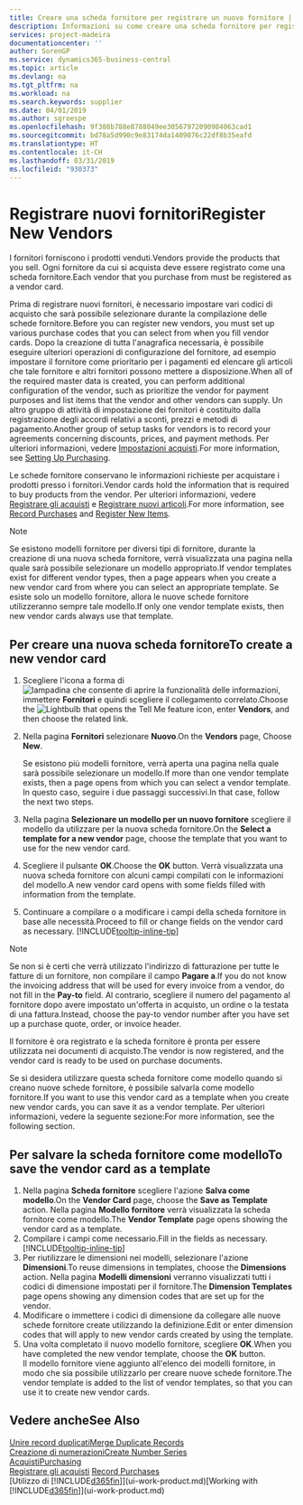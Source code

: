 ```yaml
---
title: Creare una scheda fornitore per registrare un nuovo fornitore | Documenti Microsoft
description: Informazioni su come creare una scheda fornitore per registrare un nuovo fornitore.
services: project-madeira
documentationcenter: ''
author: SorenGP
ms.service: dynamics365-business-central
ms.topic: article
ms.devlang: na
ms.tgt_pltfrm: na
ms.workload: na
ms.search.keywords: supplier
ms.date: 04/01/2019
ms.author: sgroespe
ms.openlocfilehash: 9f388b788e8788049ee30567972090984063cad1
ms.sourcegitcommit: bd78a5d990c9e83174da1409076c22df8b35eafd
ms.translationtype: HT
ms.contentlocale: it-CH
ms.lasthandoff: 03/31/2019
ms.locfileid: "930373"
---
```

# <a name="register-new-vendors"></a><span data-ttu-id="4ff16-103">Registrare nuovi fornitori</span><span class="sxs-lookup"><span data-stu-id="4ff16-103">Register New Vendors</span></span>
<span data-ttu-id="4ff16-104">I fornitori forniscono i prodotti venduti.</span><span class="sxs-lookup"><span data-stu-id="4ff16-104">Vendors provide the products that you sell.</span></span> <span data-ttu-id="4ff16-105">Ogni fornitore da cui si acquista deve essere registrato come una scheda fornitore.</span><span class="sxs-lookup"><span data-stu-id="4ff16-105">Each vendor that you purchase from must be registered as a vendor card.</span></span>

<span data-ttu-id="4ff16-106">Prima di registrare nuovi fornitori, è necessario impostare vari codici di acquisto che sarà possibile selezionare durante la compilazione delle schede fornitore.</span><span class="sxs-lookup"><span data-stu-id="4ff16-106">Before you can register new vendors, you must set up various purchase codes that you can select from when you fill vendor cards.</span></span> <span data-ttu-id="4ff16-107">Dopo la creazione di tutta l'anagrafica necessaria, è possibile eseguire ulteriori operazioni di configurazione del fornitore, ad esempio impostare il fornitore come prioritario per i pagamenti ed elencare gli articoli che tale fornitore e altri fornitori possono mettere a disposizione.</span><span class="sxs-lookup"><span data-stu-id="4ff16-107">When all of the required master data is created, you can perform additional configuration of the vendor, such as prioritize the vendor for payment purposes and list items that the vendor and other vendors can supply.</span></span> <span data-ttu-id="4ff16-108">Un altro gruppo di attività di impostazione dei fornitori è costituito dalla registrazione degli accordi relativi a sconti, prezzi e metodi di pagamento.</span><span class="sxs-lookup"><span data-stu-id="4ff16-108">Another group of setup tasks for vendors is to record your agreements concerning discounts, prices, and payment methods.</span></span> <span data-ttu-id="4ff16-109">Per ulteriori informazioni, vedere [Impostazioni acquisti](purchasing-setup-purchasing.md).</span><span class="sxs-lookup"><span data-stu-id="4ff16-109">For more information, see [Setting Up Purchasing](purchasing-setup-purchasing.md).</span></span>

<span data-ttu-id="4ff16-110">Le schede fornitore conservano le informazioni richieste per acquistare i prodotti presso i fornitori.</span><span class="sxs-lookup"><span data-stu-id="4ff16-110">Vendor cards hold the information that is required to buy products from the vendor.</span></span> <span data-ttu-id="4ff16-111">Per ulteriori informazioni, vedere [Registrare gli acquisti](purchasing-how-record-purchases.md) e [Registrare nuovi articoli](inventory-how-register-new-items.md).</span><span class="sxs-lookup"><span data-stu-id="4ff16-111">For more information, see [Record Purchases](purchasing-how-record-purchases.md) and [Register New Items](inventory-how-register-new-items.md).</span></span>

> [!NOTE]  
>   <span data-ttu-id="4ff16-112">Se esistono modelli fornitore per diversi tipi di fornitore, durante la creazione di una nuova scheda fornitore, verrà visualizzata una pagina nella quale sarà possibile selezionare un modello appropriato.</span><span class="sxs-lookup"><span data-stu-id="4ff16-112">If vendor templates exist for different vendor types, then a page appears when you create a new vendor card from where you can select an appropriate template.</span></span> <span data-ttu-id="4ff16-113">Se esiste solo un modello fornitore, allora le nuove schede fornitore utilizzeranno sempre tale modello.</span><span class="sxs-lookup"><span data-stu-id="4ff16-113">If only one vendor template exists, then new vendor cards always use that template.</span></span>

## <a name="to-create-a-new-vendor-card"></a><span data-ttu-id="4ff16-114">Per creare una nuova scheda fornitore</span><span class="sxs-lookup"><span data-stu-id="4ff16-114">To create a new vendor card</span></span>
1. <span data-ttu-id="4ff16-115">Scegliere l'icona a forma di ![lampadina che consente di aprire la funzionalità delle informazioni](media/ui-search/search_small.png "Informazioni sull'operazione che si desidera eseguire"), immettere **Fornitori** e quindi scegliere il collegamento correlato.</span><span class="sxs-lookup"><span data-stu-id="4ff16-115">Choose the ![Lightbulb that opens the Tell Me feature](media/ui-search/search_small.png "Tell me what you want to do") icon, enter **Vendors**, and then choose the related link.</span></span>  
2. <span data-ttu-id="4ff16-116">Nella pagina **Fornitori** selezionare **Nuovo**.</span><span class="sxs-lookup"><span data-stu-id="4ff16-116">On the **Vendors** page, Choose **New**.</span></span>

    <span data-ttu-id="4ff16-117">Se esistono più modelli fornitore, verrà aperta una pagina nella quale sarà possibile selezionare un modello.</span><span class="sxs-lookup"><span data-stu-id="4ff16-117">If more than one vendor template exists, then a page opens from which you can select a vendor template.</span></span> <span data-ttu-id="4ff16-118">In questo caso, seguire i due passaggi successivi.</span><span class="sxs-lookup"><span data-stu-id="4ff16-118">In that case, follow the next two steps.</span></span>
3. <span data-ttu-id="4ff16-119">Nella pagina **Selezionare un modello per un nuovo fornitore** scegliere il modello da utilizzare per la nuova scheda fornitore.</span><span class="sxs-lookup"><span data-stu-id="4ff16-119">On the **Select a template for a new vendor** page, choose the template that you want to use for the new vendor card.</span></span>
4. <span data-ttu-id="4ff16-120">Scegliere il pulsante **OK**.</span><span class="sxs-lookup"><span data-stu-id="4ff16-120">Choose the **OK** button.</span></span> <span data-ttu-id="4ff16-121">Verrà visualizzata una nuova scheda fornitore con alcuni campi compilati con le informazioni del modello.</span><span class="sxs-lookup"><span data-stu-id="4ff16-121">A new vendor card opens with some fields filled with information from the template.</span></span>
5. <span data-ttu-id="4ff16-122">Continuare a compilare o a modificare i campi della scheda fornitore in base alle necessità.</span><span class="sxs-lookup"><span data-stu-id="4ff16-122">Proceed to fill or change fields on the vendor card as necessary.</span></span> [!INCLUDE[tooltip-inline-tip](includes/tooltip-inline-tip_md.md)]

> [!NOTE]  
>   <span data-ttu-id="4ff16-123">Se non si è certi che verrà utilizzato l'indirizzo di fatturazione per tutte le fatture di un fornitore, non compilare il campo **Pagare a**.</span><span class="sxs-lookup"><span data-stu-id="4ff16-123">If you do not know the invoicing address that will be used for every invoice from a vendor, do not fill in the **Pay-to** field.</span></span> <span data-ttu-id="4ff16-124">Al contrario, scegliere il numero del pagamento al fornitore dopo avere impostato un'offerta in acquisto, un ordine o la testata di una fattura.</span><span class="sxs-lookup"><span data-stu-id="4ff16-124">Instead, choose the pay-to vendor number after you have set up a purchase quote, order, or invoice header.</span></span>

<span data-ttu-id="4ff16-125">Il fornitore è ora registrato e la scheda fornitore è pronta per essere utilizzata nei documenti di acquisto.</span><span class="sxs-lookup"><span data-stu-id="4ff16-125">The vendor is now registered, and the vendor card is ready to be used on purchase documents.</span></span>

<span data-ttu-id="4ff16-126">Se si desidera utilizzare questa scheda fornitore come modello quando si creano nuove schede fornitore, è possibile salvarla come modello fornitore.</span><span class="sxs-lookup"><span data-stu-id="4ff16-126">If you want to use this vendor card as a template when you create new vendor cards, you can save it as a vendor template.</span></span> <span data-ttu-id="4ff16-127">Per ulteriori informazioni, vedere la seguente sezione:</span><span class="sxs-lookup"><span data-stu-id="4ff16-127">For more information, see the following section.</span></span>

## <a name="to-save-the-vendor-card-as-a-template"></a><span data-ttu-id="4ff16-128">Per salvare la scheda fornitore come modello</span><span class="sxs-lookup"><span data-stu-id="4ff16-128">To save the vendor card as a template</span></span>
1. <span data-ttu-id="4ff16-129">Nella pagina **Scheda fornitore** scegliere l'azione **Salva come modello**.</span><span class="sxs-lookup"><span data-stu-id="4ff16-129">On the **Vendor Card** page, choose the **Save as Template** action.</span></span> <span data-ttu-id="4ff16-130">Nella pagina **Modello fornitore** verrà visualizzata la scheda fornitore come modello.</span><span class="sxs-lookup"><span data-stu-id="4ff16-130">The **Vendor Template** page opens showing the vendor card as a template.</span></span>
2. <span data-ttu-id="4ff16-131">Compilare i campi come necessario.</span><span class="sxs-lookup"><span data-stu-id="4ff16-131">Fill in the fields as necessary.</span></span> [!INCLUDE[tooltip-inline-tip](includes/tooltip-inline-tip_md.md)]
3. <span data-ttu-id="4ff16-132">Per riutilizzare le dimensioni nei modelli, selezionare l'azione **Dimensioni**.</span><span class="sxs-lookup"><span data-stu-id="4ff16-132">To reuse dimensions in templates, choose the **Dimensions** action.</span></span> <span data-ttu-id="4ff16-133">Nella pagina **Modelli dimensioni** verranno visualizzati tutti i codici di dimensione impostati per il fornitore.</span><span class="sxs-lookup"><span data-stu-id="4ff16-133">The **Dimension Templates** page opens showing any dimension codes that are set up for the vendor.</span></span>
4. <span data-ttu-id="4ff16-134">Modificare o immettere i codici di dimensione da collegare alle nuove schede fornitore create utilizzando la definizione.</span><span class="sxs-lookup"><span data-stu-id="4ff16-134">Edit or enter dimension codes that will apply to new vendor cards created by using the template.</span></span>
5. <span data-ttu-id="4ff16-135">Una volta completato il nuovo modello fornitore, scegliere **OK**.</span><span class="sxs-lookup"><span data-stu-id="4ff16-135">When you have completed the new vendor template, choose the **OK** button.</span></span>  
   <span data-ttu-id="4ff16-136">Il modello fornitore viene aggiunto all'elenco dei modelli fornitore, in modo che sia possibile utilizzarlo per creare nuove schede fornitore.</span><span class="sxs-lookup"><span data-stu-id="4ff16-136">The vendor template is added to the list of vendor templates, so that you can use it to create new vendor cards.</span></span>

## <a name="see-also"></a><span data-ttu-id="4ff16-137">Vedere anche</span><span class="sxs-lookup"><span data-stu-id="4ff16-137">See Also</span></span>
[<span data-ttu-id="4ff16-138">Unire record duplicati</span><span class="sxs-lookup"><span data-stu-id="4ff16-138">Merge Duplicate Records</span></span>](sales-how-merge-duplicate-records.md)  
[<span data-ttu-id="4ff16-139">Creazione di numerazioni</span><span class="sxs-lookup"><span data-stu-id="4ff16-139">Create Number Series</span></span>](ui-create-number-series.md)  
[<span data-ttu-id="4ff16-140">Acquisti</span><span class="sxs-lookup"><span data-stu-id="4ff16-140">Purchasing</span></span>](purchasing-manage-purchasing.md)  
<span data-ttu-id="4ff16-141">[Registrare gli acquisti](purchasing-how-record-purchases.md) </span><span class="sxs-lookup"><span data-stu-id="4ff16-141">[Record Purchases](purchasing-how-record-purchases.md) </span></span>  
<span data-ttu-id="4ff16-142">[Utilizzo di [!INCLUDE[d365fin](includes/d365fin_md.md)]](ui-work-product.md)</span><span class="sxs-lookup"><span data-stu-id="4ff16-142">[Working with [!INCLUDE[d365fin](includes/d365fin_md.md)]](ui-work-product.md)</span></span>  
